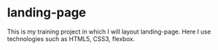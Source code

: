 # landing-page

This is my training project in which I will layout landing-page. 
Here I use technologies such as HTML5, CSS3, flexbox.
